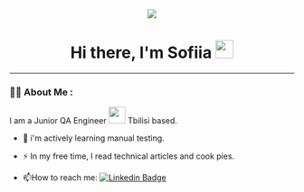 <div id="header" align="center">
  <img src="https://media.giphy.com/media/vzO0Vc8b2VBLi/giphy.gif"/>
</div>
<h1 align="center">Hi there, I'm Sofiia</a> 
<img src="https://github.com/blackcater/blackcater/raw/main/images/Hi.gif" height="32"/></h1>

---

### :woman_technologist: About Me :
I am a Junior QA Engineer <img src="https://media.giphy.com/media/WUlplcMpOCEmTGBtBW/giphy.gif" width="30"> Tbilisi based.

- :telescope: i'm actively learning manual testing.

- :zap: In my free time, I read technical articles and cook pies.

- :mailbox:How to reach me: [![Linkedin Badge](https://img.shields.io/badge/-kakbar-blue?style=flat&logo=Linkedin&logoColor=white)](https://www.linkedin.com/in/sofiiamokhova/)

<!--
**SofiiaMokhova/SofiiaMokhova** is a ✨ _special_ ✨ repository because its `README.md` (this file) appears on your GitHub profile.


